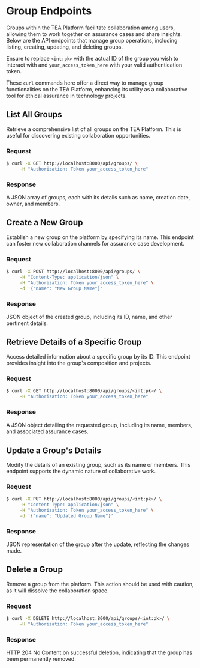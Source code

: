 # Group Endpoints

Groups within the TEA Platform facilitate collaboration among users, allowing them to work together on assurance cases and share insights. Below are the API endpoints that manage group operations, including listing, creating, updating, and deleting groups.

Ensure to replace `<int:pk>` with the actual ID of the group you wish to interact with and `your_access_token_here` with your valid authentication token.

These `curl` commands here offer a direct way to manage group functionalities on the TEA Platform, enhancing its utility as a collaborative tool for ethical assurance in technology projects.

## List All Groups

Retrieve a comprehensive list of all groups on the TEA Platform. This is useful for discovering existing collaboration opportunities.

### Request

```bash
$ curl -X GET http://localhost:8000/api/groups/ \
     -H "Authorization: Token your_access_token_here"
```

### Response

A JSON array of groups, each with its details such as name, creation date, owner, and members.

## Create a New Group

Establish a new group on the platform by specifying its name. This endpoint can foster new collaboration channels for assurance case development.

### Request

```bash
$ curl -X POST http://localhost:8000/api/groups/ \
     -H "Content-Type: application/json" \
     -H "Authorization: Token your_access_token_here" \
     -d '{"name": "New Group Name"}'
```

### Response

JSON object of the created group, including its ID, name, and other pertinent details.

## Retrieve Details of a Specific Group

Access detailed information about a specific group by its ID. This endpoint provides insight into the group's composition and projects.

### Request

```bash
$ curl -X GET http://localhost:8000/api/groups/<int:pk>/ \
     -H "Authorization: Token your_access_token_here"
```

### Response

A JSON object detailing the requested group, including its name, members, and associated assurance cases.

## Update a Group's Details

Modify the details of an existing group, such as its name or members. This endpoint supports the dynamic nature of collaborative work.

### Request

```bash
$ curl -X PUT http://localhost:8000/api/groups/<int:pk>/ \
     -H "Content-Type: application/json" \
     -H "Authorization: Token your_access_token_here" \
     -d '{"name": "Updated Group Name"}'
```

### Response

JSON representation of the group after the update, reflecting the changes made.

## Delete a Group

Remove a group from the platform. This action should be used with caution, as it will dissolve the collaboration space.

### Request

```bash
$ curl -X DELETE http://localhost:8000/api/groups/<int:pk>/ \
     -H "Authorization: Token your_access_token_here"
```

### Response

HTTP 204 No Content on successful deletion, indicating that the group has been permanently removed.
